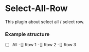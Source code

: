 # Select-All-Row
This plugin about select all / select row.

### Example structure
-[ ] All
-[] Row 1
-[] Row 2
-[] Row 3
